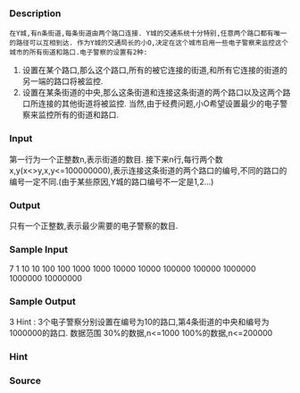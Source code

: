 
### Description

    在Y城,有n条街道,每条街道由两个路口连接. Y城的交通系统十分特别,任意两个路口都有唯一的路径可以互相到达. 作为Y城的交通局长的小O,决定在这个城市启用一些电子警察来监控这个城市的所有街道和路口.电子警察的设置有2种:
1)	设置在某个路口,那么这个路口,所有的被它连接的街道,和所有它连接的街道的另一端的路口将被监控.
2)	设置在某条街道的中央,那么这条街道和连接这条街道的两个路口以及这两个路口所连接的其他街道将被监控.
     当然,由于经费问题,小O希望设置最少的电子警察来监控所有的街道和路口.

### Input
第一行为一个正整数n,表示街道的数目.
接下来n行,每行两个数x,y(x<>y,x,y<=100000000),表示连接这条街道的两个路口的编号,不同的路口的编号一定不同.(由于某些原因,Y城的路口编号不一定是1,2…)

### Output
只有一个正整数,表示最少需要的电子警察的数目.

### Sample Input
7
1 10
10 100
100 1000
1000 10000
10000 100000
100000 1000000
1000000 10000000  

### Sample Output
3
Hint : 3个电子警察分别设置在编号为10的路口,第4条街道的中央和编号为1000000的路口.
数据范围
30%的数据,n<=1000
100%的数据,n<=200000

### Hint

### Source
